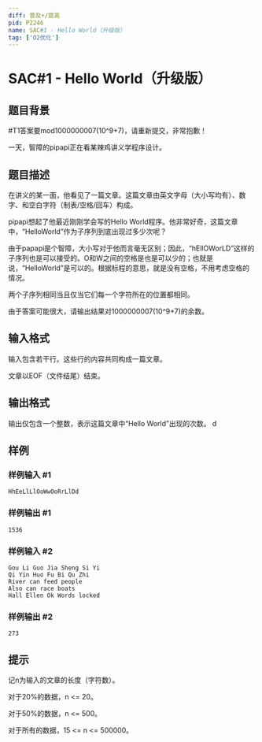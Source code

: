 ```yaml
---
diff: 普及+/提高
pid: P2246
name: SAC#1 - Hello World（升级版）
tag: ['O2优化']
---
```

# SAC#1 - Hello World（升级版）
## 题目背景

#T1答案要mod1000000007(10^9+7)，请重新提交，非常抱歉！

一天，智障的pipapi正在看某辣鸡讲义学程序设计。

## 题目描述

在讲义的某一面，他看见了一篇文章。这篇文章由英文字母（大小写均有）、数字、和空白字符（制表/空格/回车）构成。

pipapi想起了他最近刚刚学会写的Hello World程序。他非常好奇，这篇文章中，“HelloWorld”作为子序列到底出现过多少次呢？

由于papapi是个智障，大小写对于他而言毫无区别；因此，“hEllOWorLD”这样的子序列也是可以接受的。O和W之间的空格是也是可以少的；也就是说，“HelloWorld”是可以的。根据标程的意思，就是没有空格，不用考虑空格的情况。

两个子序列相同当且仅当它们每一个字符所在的位置都相同。


由于答案可能很大，请输出结果对1000000007(10^9+7)的余数。

## 输入格式

输入包含若干行。这些行的内容共同构成一篇文章。

文章以EOF（文件结尾）结束。

## 输出格式

输出仅包含一个整数，表示这篇文章中“Hello World”出现的次数。 d

## 样例

### 样例输入 #1
```
HhEeLlLlOoWwOoRrLlDd
```
### 样例输出 #1
```
1536
```
### 样例输入 #2
```
Gou Li Guo Jia Sheng Si Yi
Qi Yin Huo Fu Bi Qu Zhi
River can feed people
Also can race boats
Hall Ellen Ok Words locked 
```
### 样例输出 #2
```
273
```
## 提示

记n为输入的文章的长度（字符数）。

对于20%的数据，n <= 20。

对于50%的数据，n <= 500。

对于所有的数据，15 <= n <= 500000。

